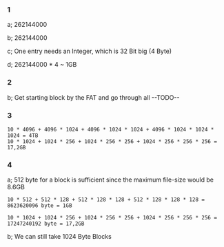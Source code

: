 ### 1
a;  262144000

b;  262144000

c;  One entry needs an Integer, which is 32 Bit big (4 Byte)

d;  262144000 * 4 ~ 1GB

### 2
b;  Get starting block by the FAT and go through all --TODO--

### 3
    10 * 4096 + 4096 * 1024 + 4096 * 1024 * 1024 + 4096 * 1024 * 1024 * 1024 = 4TB
    10 * 1024 + 1024 * 256 + 1024 * 256 * 256 + 1024 * 256 * 256 * 256 = 17,2GB

### 4
a;  512 byte for a block is sufficient since the maximum file-size would be 8.6GB

    10 * 512 + 512 * 128 + 512 * 128 * 128 + 512 * 128 * 128 * 128 = 8623620096 byte = 1GB

    10 * 1024 + 1024 * 256 + 1024 * 256 * 256 + 1024 * 256 * 256 * 256 = 17247240192 byte = 17,2GB

b;  We can still take 1024 Byte Blocks

